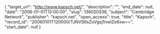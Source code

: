 {
  "target_url": "http://www.kapsch.net/", 
  "description": "", 
  "end_date": null, 
  "date": "2006-01-01T12:00:00", 
  "slug": 136020336, 
  "subject": "Cambridge Network", 
  "publisher": "kapsch.net", 
  "open_access": true, 
  "title": "Kapsch", 
  "record_id": "20060101T120000/TJNVS6sZuVgsj1nwIZe6xw==", 
  "start_date": null
}

